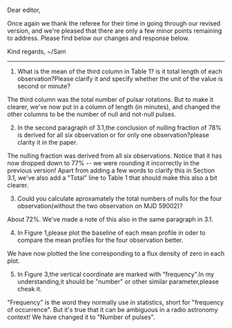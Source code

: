 Dear editor,

Once again we thank the referee for their time in going through our revised version, and we're pleased that there are only a few minor points remaining to address. Please find below our changes and response below.

Kind regards,
~/Sam

--------------------------------------

1. What is the mean of the third column in Table 1? is it total length of each observation?Please clarify it and specify whether the unit of the value is second or minute?

The third column was the total number of pulsar rotations. But to make it clearer, we've now put in a column of length (in minutes), and changed the other columns to be the number of null and not-null pulses.

2. In the second paragraph of 3.1,the conclusion of nulling fraction of 78% is derived for all six observation or for only one observation?please clarity it in the paper.

The nulling fraction was derived from all six observations. Notice that it has now dropped down to 77% -- we were rounding it incorrectly in the previous version! Apart from adding a few words to clarify this in Section 3.1, we've also add a "Total" line to Table 1 that should make this also a bit clearer.

3. Could you calculate aproxamately the total numbers of nulls for the four observation(without the two observation on MJD 59002)?

About 72%. We've made a note of this also in the same paragraph in 3.1.

4. In Figure 1,please plot the baseline of each mean profile in oder to compare the mean profiles for the four observation better.

We have now plotted the line corresponding to a flux density of zero in each plot.

5. In Figure 3,the vertical coordinate are marked with "frequency".In my understanding,it should be "number" or other similar parameter,please cheak it.

"Frequency" is the word they normally use in statistics, short for "frequency of occurrence". But it's true that it can be ambiguous in a radio astronomy context! We have changed it to "Number of pulses".
